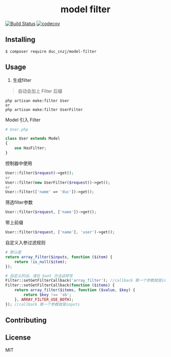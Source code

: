 <h1 align="center"> model filter </h1>

[![Build Status](https://github.com/DuC-cnZj/model-filter/workflows/Tests/badge.svg)](https://github.com/DuC-cnZj/model-filter/actions)
[![codecov](https://codecov.io/gh/DuC-cnZj/model-filter/branch/master/graph/badge.svg)](https://codecov.io/gh/DuC-cnZj/model-filter)

## Installing

```shell
$ composer require duc_cnzj/model-filter
```

## Usage

1. 生成filter

> 自动会加上 Filter 后缀

```shell script
php artisan make:filter User
or 
php artisan make:filter UserFilter
```

Model 引入 Filter

```php
# User.php

class User extends Model 
{
    use HasFilter;
}
```

控制器中使用
```php
User::filter($request)->get();
or
User::filter(new UserFilter($request))->get();
or
User::filter(['name' => 'duc'])->get();
```

筛选filter参数
```php
User::filter($request, ['name'])->get();
```

带上前缀
```php
User::filter($request, ['name'], 'user')->get();
```

自定义入参过滤规则
```php
# 默认是
return array_filter($inputs, function ($item) {
    return !is_null($item);
});

# 自定义的话，请在 boot 方法这样写
Filter::setGetFilterCallback('array_filter'); //callback 第一个参数就是inputs
Filter::setGetFilterCallback(function ($items) {
    return array_filter($items, function ($value, $key) {
        return $key !== 'sb';
    }, ARRAY_FILTER_USE_BOTH);
}); //callback 第一个参数就是inputs
```

## Contributing

## License

MIT
